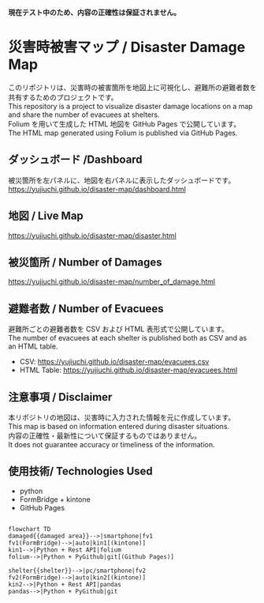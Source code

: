**現在テスト中のため、内容の正確性は保証されません。**

# 災害時被害マップ / Disaster Damage Map

このリポジトリは、災害時の被害箇所を地図上に可視化し、避難所の避難者数を共有するためのプロジェクトです。  
This repository is a project to visualize disaster damage locations on a map and share the number of evacuees at shelters.  
Folium を用いて生成した HTML 地図を GitHub Pages で公開しています。  
The HTML map generated using Folium is published via GitHub Pages.  

## ダッシュボード /Dashboard
被災箇所を左パネルに、地図を右パネルに表示したダッシュボードです。  
https://yujiuchi.github.io/disaster-map/dashboard.html

## 地図 / Live Map
https://yujiuchi.github.io/disaster-map/disaster.html

## 被災箇所 / Number of Damages
https://yujiuchi.github.io/disaster-map/number_of_damage.html

## 避難者数 / Number of Evacuees
避難所ごとの避難者数を CSV および HTML 表形式で公開しています。  
The number of evacuees at each shelter is published both as CSV and as an HTML table.  

- CSV: https://yujiuchi.github.io/disaster-map/evacuees.csv  
- HTML Table: https://yujiuchi.github.io/disaster-map/evacuees.html  

## 注意事項 / Disclaimer
本リポジトリの地図は、災害時に入力された情報を元に作成しています。  
This map is based on information entered during disaster situations.  
内容の正確性・最新性について保証するものではありません。  
It does not guarantee accuracy or timeliness of the information.  


## 使用技術/ Technologies Used
- python 
- FormBridge + kintone
- GitHub Pages

```mermaid

flowchart TD
damaged{{damaged area}}-->|smartphone|fv1
fv1(FormBridge)-->|auto|kin1[(kintone)]
kin1-->|Python + Rest API|folium
folium-->|Python + PyGithub|git[(Github Pages)]

shelter{{shelter}}-->|pc/smartphone|fv2
fv2(FormBridge)-->|auto|kin2[(kintone)]
kin2-->|Python + Rest API|pandas
pandas-->|Python + PyGithub|git

```
